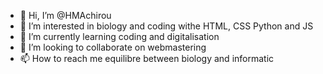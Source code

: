 - 👋 Hi, I’m @HMAchirou
- 👀 I’m interested in biology and coding withe HTML, CSS Python and JS
- 🌱 I’m currently learning coding and digitalisation
- 💞️ I’m looking to collaborate on webmastering
- 📫 How to reach me equilibre between biology and informatic

<!---
HMAchirou/HMAchirou is a ✨ special ✨ repository because its `README.md` (this file) appears on your GitHub profile.
You can click the Preview link to take a look at your changes.
--->
